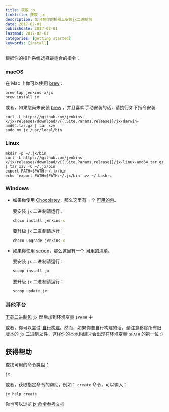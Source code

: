 ```yaml
---
title: 获取 jx
linktitle: 获取 jx
description: 如何在你的机器上安装jx二进制包
date: 2017-02-01
publishdate: 2017-02-01
lastmod: 2017-02-01
categories: [getting started]
keywords: [install]
---
```


根据你的操作系统选择最适合的指令：

### macOS

在 Mac 上你可以使用 [brew](https://brew.sh/)：

```shell
brew tap jenkins-x/jx
brew install jx 
```

或者，如果您尚未安装 [brew](https://brew.sh/) ，并且喜欢手动安装的话，请执行如下指令安装:

```shell
curl -L https://github.com/jenkins-x/jx/releases/download/v{{.Site.Params.release}}/jx-darwin-amd64.tar.gz | tar xzv 
sudo mv jx /usr/local/bin
```

### Linux

```shell
mkdir -p ~/.jx/bin
curl -L https://github.com/jenkins-x/jx/releases/download/v{{.Site.Params.release}}/jx-linux-amd64.tar.gz | tar xzv -C ~/.jx/bin
export PATH=$PATH:~/.jx/bin
echo 'export PATH=$PATH:~/.jx/bin' >> ~/.bashrc
```

### Windows

- 如果你使用 [Chocolatey](https://chocolatey.org/)，那么这里有一个 [可用的包](https://chocolatey.org/packages/jenkins-x)。

  要安装 `jx` 二进制请运行：

  ```cmd
  choco install jenkins-x
  ```

  要升级 `jx` 二进制请运行：

  ```cmd
  choco upgrade jenkins-x
  ```

- 如果你使用 [scoop](https://scoop.sh)，那么这里有一个 [可用的清单](https://github.com/lukesampson/scoop/blob/master/bucket/jx.json)。

  要安装 `jx` 二进制请运行：

  ```cmd
  scoop install jx
  ```

  要升级 `jx` 二进制请运行：

  ```cmd
  scoop update jx
  ```
    
### 其他平台
    
[下载二进制包](https://github.com/jenkins-x/jx/releases) `jx` 然后加到环境变量 `$PATH` 中

或者，你可以尝试 [自行构建](https://github.com/jenkins-x/jx/blob/master/docs/contributing/hacking.md)。然而，如果你要自行构建的话，请注意移除所有旧版本的 `jx` 二进制文件，这样你的本地构建才会出现在环境变量 `$PATH` 的第一位 :)

## 获得帮助

查找可用的命令类型：

    jx

或者，获取指定命令的帮助，例如： `create` 命令，可以输入：

    jx help create

你也可以浏览 [jx 命令参考文档](/commands/jx)
